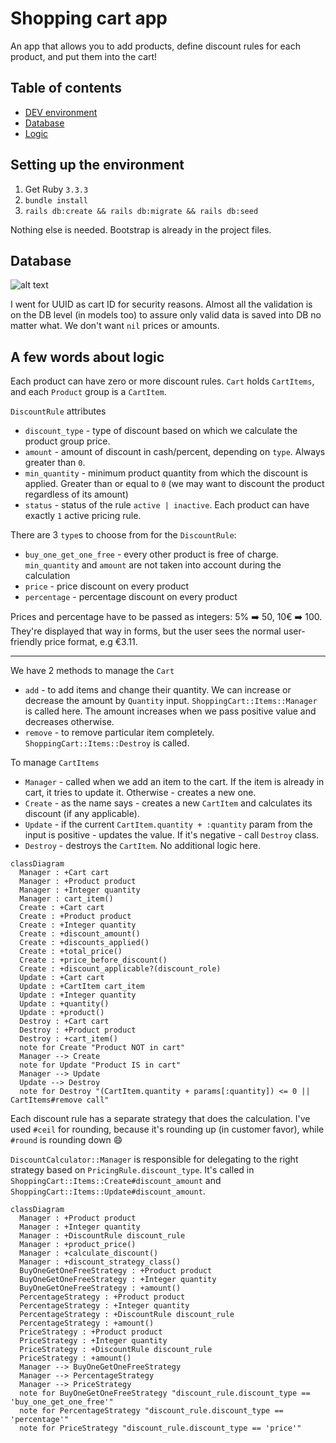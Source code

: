# Shopping cart app

An app that allows you to add products, define discount rules for each product, and put them into the cart!

## Table of contents
* [DEV environment](#setting-up-the-environment)
* [Database](#database)
* [Logic](#a-few-words-about-logic)

## Setting up the environment
1. Get Ruby `3.3.3`
2. `bundle install`
3. `rails db:create && rails db:migrate && rails db:seed`

Nothing else is needed. Bootstrap is already in the project files.

## Database
![alt text](screenshots/shopping-cart-db.jpg)

I went for UUID as cart ID for security reasons.
Almost all the validation is on the DB level (in models too) to assure only valid data is saved into DB no matter what.
We don't want `nil` prices or amounts.

## A few words about logic

Each product can have zero or more discount rules. `Cart` holds `CartItems`, and each `Product` group is a `CartItem`.

`DiscountRule` attributes
- `discount_type` - type of discount based on which we calculate the product group price.
- `amount` - amount of discount in cash/percent, depending on `type`. Always greater than `0`.
- `min_quantity` - minimum product quantity from which the discount is applied. Greater than or equal to `0` (we may want to discount the product regardless of its amount)
- `status` - status of the rule `active | inactive`. Each product can have exactly `1` active pricing rule.

There are 3 `type`s to choose from for the `DiscountRule`:
- `buy_one_get_one_free` - every other product is free of charge. `min_quantity` and `amount` are not taken into account during the calculation
- `price` - price discount on every product
- `percentage` - percentage discount on every product

Prices and percentage have to be passed as integers: 5% ➡️ 50, 10€ ➡️ 100. They're displayed that way in forms, but the user sees the normal user-friendly price format, e.g €3.11.

___

We have 2 methods to manage the `Cart`

- `add` - to add items and change their quantity. We can increase or decrease the amount by `Quantity` input. `ShoppingCart::Items::Manager` is called here.
The amount increases when we pass positive value and decreases otherwise.
- `remove` - to remove particular item completely. `ShoppingCart::Items::Destroy` is called.

To manage `CartItems`

- `Manager` - called when we add an item to the cart. If the item is already in cart, it tries to update it. Otherwise - creates a new one.
- `Create` - as the name says - creates a new `CartItem` and calculates its discount (if any applicable).
- `Update` - if the current `CartItem.quantity + :quantity` param from the input is positive - updates the value. If it's negative - call `Destroy` class.
- `Destroy` - destroys the `CartItem`. No additional logic here.


```mermaid
classDiagram
  Manager : +Cart cart
  Manager : +Product product
  Manager : +Integer quantity
  Manager : cart_item()
  Create : +Cart cart
  Create : +Product product
  Create : +Integer quantity
  Create : +discount_amount()
  Create : +discounts_applied()
  Create : +total_price()
  Create : +price_before_discount()
  Create : +discount_applicable?(discount_role)
  Update : +Cart cart
  Update : +CartItem cart_item
  Update : +Integer quantity
  Update : +quantity()
  Update : +product()
  Destroy : +Cart cart
  Destroy : +Product product
  Destroy : +cart_item()
  note for Create "Product NOT in cart"
  Manager --> Create
  note for Update "Product IS in cart"
  Manager --> Update
  Update --> Destroy
  note for Destroy "(CartItem.quantity + params[:quantity]) <= 0 || CartItems#remove call"
```

Each discount rule has a separate strategy that does the calculation. I've used `#ceil` for rounding, because it's rounding up (in customer favor), while `#round` is rounding down 😄

`DiscountCalculator::Manager` is responsible for delegating to the right strategy based on `PricingRule.discount_type`. It's called in `ShoppingCart::Items::Create#discount_amount` and `ShoppingCart::Items::Update#discount_amount`.

```mermaid
classDiagram
  Manager : +Product product
  Manager : +Integer quantity
  Manager : +DiscountRule discount_rule
  Manager : +product_price()
  Manager : +calculate_discount()
  Manager : +discount_strategy_class()
  BuyOneGetOneFreeStrategy : +Product product
  BuyOneGetOneFreeStrategy : +Integer quantity
  BuyOneGetOneFreeStrategy : +amount()
  PercentageStrategy : +Product product
  PercentageStrategy : +Integer quantity
  PercentageStrategy : +DiscountRule discount_rule
  PercentageStrategy : +amount()
  PriceStrategy : +Product product
  PriceStrategy : +Integer quantity
  PriceStrategy : +DiscountRule discount_rule
  PriceStrategy : +amount()
  Manager --> BuyOneGetOneFreeStrategy
  Manager --> PercentageStrategy
  Manager --> PriceStrategy
  note for BuyOneGetOneFreeStrategy "discount_rule.discount_type == 'buy_one_get_one_free'"
  note for PercentageStrategy "discount_rule.discount_type == 'percentage'"
  note for PriceStrategy "discount_rule.discount_type == 'price'"
```

